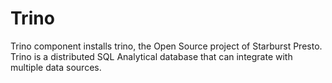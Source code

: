 # Trino

Trino component installs trino, the Open Source project of Starburst Presto. Trino is a
distributed SQL Analytical database that can integrate with multiple data sources.

